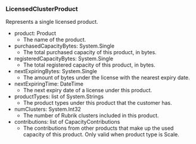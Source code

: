 ### LicensedClusterProduct
Represents a single licensed product.

- product: Product
  - The name of the product.
- purchasedCapacityBytes: System.Single
  - The total purchased capacity of this product, in bytes.
- registeredCapacityBytes: System.Single
  - The total registered capacity of this product, in bytes.
- nextExpiringBytes: System.Single
  - The amount of bytes under the license with the nearest expiry date.
- nextExpiringTime: DateTime
  - The next expiry date of a license under this product.
- productTypes: list of System.Strings
  - The product types under this product that the customer has.
- numClusters: System.Int32
  - The number of Rubrik clusters included in this product.
- contributions: list of CapacityContributions
  - The contributions from other products that make up the used capacity of this product. Only valid when product type is Scale.
